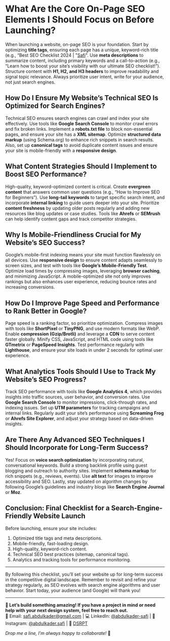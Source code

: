 # What Are the Core On-Page SEO Elements I Should Focus on Before Launching?

When launching a website, on-page SEO is your foundation. Start by optimizing **title tags**, ensuring each page has a unique, keyword-rich title (e.g., “Best SEO Checklist 2024 | "[Safi](https:abdulkadersafi.com)". Use **meta descriptions** to summarize content, including primary keywords and a call-to-action (e.g., “Learn how to boost your site’s visibility with our ultimate SEO checklist!”). Structure content with **H1, H2, and H3 headers** to improve readability and signal topic relevance. Always prioritize user intent, write for your audience, not just search engines.

## How Do I Ensure My Website’s Technical SEO Is Optimized for Search Engines?

Technical SEO ensures search engines can crawl and index your site effectively. Use tools like **Google Search Console** to monitor crawl errors and fix broken links. Implement a **robots.txt file** to block non-essential pages, and ensure your site has a **XML sitemap**. Optimize **structured data markup** (using Schema.org) to enhance rich snippets in search results. Also, set up **canonical tags** to avoid duplicate content issues and ensure your site is mobile-friendly with a **responsive design**.

## What Content Strategies Should I Implement to Boost SEO Performance?

High-quality, keyword-optimized content is critical. Create **evergreen content** that answers common user questions (e.g., “How to Improve SEO for Beginners”). Use **long-tail keywords** to target specific search intent, and incorporate **internal linking** to guide users deeper into your site. Prioritize **content freshness** by updating older posts regularly and adding new resources like blog updates or case studies. Tools like **Ahrefs** or **SEMrush** can help identify content gaps and track competitor strategies.

## Why Is Mobile-Friendliness Crucial for My Website’s SEO Success?

Google’s mobile-first indexing means your site must function flawlessly on all devices. Use **responsive design** to ensure content adapts seamlessly to screen sizes, and test with tools like **Google’s Mobile-Friendly Test**. Optimize load times by compressing images, leveraging **browser caching**, and minimizing JavaScript. A mobile-optimized site not only improves rankings but also enhances user experience, reducing bounce rates and increasing conversions.

## How Do I Improve Page Speed and Performance to Rank Better in Google?

Page speed is a ranking factor, so prioritize optimization. Compress images with tools like **ShortPixel** or **TinyPNG**, and use modern formats like WebP. Enable **compression (Gzip/Brotli)** and leverage a **CDN** to serve content faster globally. Minify CSS, JavaScript, and HTML code using tools like **GTmetrix** or **PageSpeed Insights**. Test performance regularly with **Lighthouse**, and ensure your site loads in under 2 seconds for optimal user experience.

## What Analytics Tools Should I Use to Track My Website’s SEO Progress?

Track SEO performance with tools like **Google Analytics 4**, which provides insights into traffic sources, user behavior, and conversion rates. Use **Google Search Console** to monitor impressions, click-through rates, and indexing issues. Set up **UTM parameters** for tracking campaigns and internal links. Regularly audit your site’s performance using **Screaming Frog** or **Ahrefs Site Explorer**, and adjust your strategy based on data-driven insights.

## Are There Any Advanced SEO Techniques I Should Incorporate for Long-Term Success?

Yes! Focus on **voice search optimization** by incorporating natural, conversational keywords. Build a strong backlink profile using guest blogging and outreach to authority sites. Implement **schema markup** for rich snippets (e.g., reviews, events). Use **alt text** for images to improve accessibility and SEO. Lastly, stay updated on algorithm changes by following Google’s guidelines and industry blogs like **Search Engine Journal** or **Moz**.

## Conclusion: Final Checklist for a Search-Engine-Friendly Website Launch

Before launching, ensure your site includes:

1. Optimized title tags and meta descriptions.
2. Mobile-friendly, fast-loading design.
3. High-quality, keyword-rich content.
4. Technical SEO best practices (sitemap, canonical tags).
5. Analytics and tracking tools for performance monitoring.

---

By following this checklist, you’ll set your website up for long-term success in the competitive digital landscape. Remember to revisit and refine your strategy regularly, as SEO evolves with search engine algorithms and user behavior. Start today, your audience (and Google) will thank you!

---

**🚀 Let’s build something amazing! If you have a project in mind or need help with your next design system, feel free to reach out.**  
📧 Email: [safi.abdulkader@gmail.com](mailto:safi.abdulkader@gmail.com) | 💻 LinkedIn: [@abdulkader-safi](https://www.linkedin.com/in/abdulkader-safi/) | 📱 Instagram: [@abdulkader.safi](https://www.instagram.com/abdulkader.safi/) | 🏢 [DSRPT](https://www.dsrpt.com.au/kw/contact)

_Drop me a line, I’m always happy to collaborate!_ 🚀

